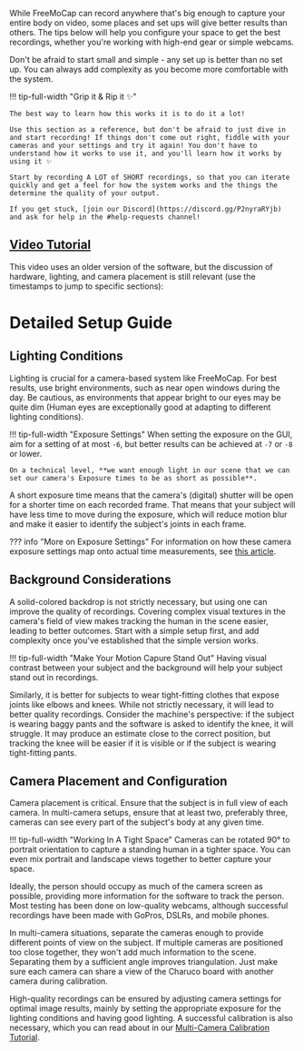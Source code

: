 While FreeMoCap can record anywhere that's big enough to capture your entire body on video, some places and set ups will give better results than others. The tips below will help you configure your space to get the best recordings, whether you're working with high-end gear or simple webcams. 

Don't be afraid to start small and simple - any set up is better than no set up. You can always add complexity as you become more comfortable with the system.


!!! tip-full-width "Grip it & Rip it :sparkles:"
    
    The best way to learn how this works it is to do it a lot!
    
    Use this section as a reference, but don't be afraid to just dive in and start recording! If things don't come out right, fiddle with your cameras and your settings and try it again! You don't have to understand how it works to use it, and you'll learn how it works by using it ✨

    Start by recording A LOT of SHORT recordings, so that you can iterate quickly and get a feel for how the system works and the things the determine the quality of your output.
    
    If you get stuck, [join our Discord](https://discord.gg/P2nyraRYjb) and ask for help in the #help-requests channel!

## [Video Tutorial](https://www.youtube.com/watch?v=GxKmyKdnTy0&t=872s)

This video uses an older version of the software, but the discussion of hardware, lighting, and camera placement is still relevant (use the timestamps to jump to specific sections):


# Detailed Setup Guide
## Lighting Conditions

Lighting is crucial for a camera-based system like FreeMoCap. For best results, use bright environments, such as near open windows during the day. Be cautious, as environments that appear bright to our eyes may be quite dim (Human eyes are exceptionally good at adapting to different lighting conditions).

!!! tip-full-width "Exposure Settings"
    When setting the exposure on the GUI, aim for a setting of at most `-6`, but better results can be achieved at `-7` or `-8` or lower. 

    On a technical level, **we want enough light in our scene that we can set our camera's Exposure times to be as short as possible**. 

A short exposure time means that the camera's (digital) shutter will be open for a shorter time on each recorded frame. That means that your subject will have less time to move during the exposure, which will reduce motion blur and make it easier to identify the subject's joints in each frame.

??? info "More on Exposure Settings" 
    For information on how these camera exposure settings map onto actual time measurements, see [this article](https://www.kurokesu.com/main/2020/05/22/uvc-camera-exposure-timing-in-opencv/).


## Background Considerations

A solid-colored backdrop is not strictly necessary, but using one can improve the quality of recordings. Covering complex visual textures in the camera's field of view makes tracking the human in the scene easier, leading to better outcomes. Start with a simple setup first, and add complexity once you've established that the simple version works.

!!! tip-full-width "Make Your Motion Capure Stand Out"
    Having visual contrast between your subject and the background will help your subject stand out in recordings.

Similarly, it is better for subjects to wear tight-fitting clothes that expose joints like elbows and knees. While not strictly necessary, it will lead to better quality recordings. Consider the machine's perspective: if the subject is wearing baggy pants and the software is asked to identify the knee, it will struggle. It may produce an estimate close to the correct position, but tracking the knee will be easier if it is visible or if the subject is wearing tight-fitting pants.

## Camera Placement and Configuration

Camera placement is critical. Ensure that the subject is in full view of each camera. In multi-camera setups, ensure that at least two, preferably three, cameras can see every part of the subject's body at any given time. 

!!! tip-full-width "Working In A Tight Space"
    Cameras can be rotated 90° to portrait orientation to capture a standing human in a tighter space. You can even mix portrait and landscape views together to better capture your space.

Ideally, the person should occupy as much of the camera screen as possible, providing more information for the software to track the person. Most testing has been done on low-quality webcams, although successful recordings have been made with GoPros, DSLRs, and mobile phones.

In multi-camera situations, separate the cameras enough to provide different points of view on the subject. If multiple cameras are positioned too close together, they won't add much information to the scene. Separating them by a sufficient angle improves triangulation. Just make sure each camera can share a view of the Charuco board with another camera during calibration.

High-quality recordings can be ensured by adjusting camera settings for optimal image results, mainly by setting the appropriate exposure for the lighting conditions and having good lighting. A successful calibration is also necessary, which you can read about in our [Multi-Camera Calibration Tutorial](resources_multi_camera_calibration.md).
